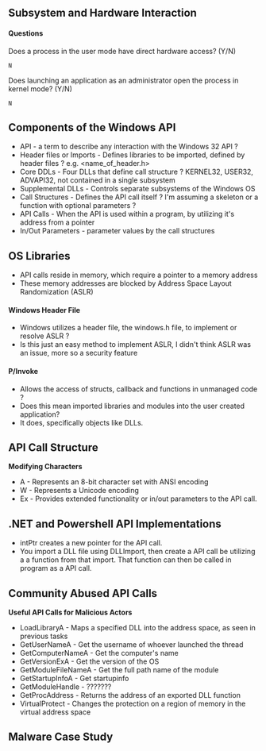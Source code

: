 
## Subsystem and Hardware Interaction

#### Questions

Does a process in the user mode have direct hardware access? (Y/N)
```
N
```

Does launching an application as an administrator open the process in kernel mode? (Y/N)
```
N
```

## Components of the Windows API

- API  - a term to describe any interaction with the Windows 32 API ? 
- Header files or Imports -  Defines libraries to be imported, defined by header files ? e.g. <name_of_header.h>
- Core DDLs  - Four DLLs that define call structure ? KERNEL32, USER32, ADVAPI32, not contained in a single subsystem
- Supplemental DLLs - Controls separate subsystems of the Windows OS
- Call Structures - Defines the API call itself ? I'm assuming a skeleton or a function with optional parameters ? 
- API Calls  - When the API is used within a program, by utilizing it's address from a pointer
- In/Out Parameters - parameter values by the call structures

## OS Libraries

- API calls reside in memory, which require a pointer to a memory address
- These memory addresses are blocked by Address Space Layout Randomization (ASLR)


#### Windows Header File

- Windows utilizes a header file, the windows.h file, to implement or resolve ASLR ? 
- Is this just an easy method to implement ASLR, I didn't think ASLR was an issue, more so a security feature


#### P/Invoke 

- Allows the access of structs, callback and functions in unmanaged code ? 
- Does this mean imported libraries and modules into the user created application? 
- It does, specifically objects like DLLs. 

## API Call Structure

**Modifying Characters**

- A - Represents an 8-bit character set with ANSI encoding
- W - Represents a Unicode encoding
- Ex - Provides extended functionality or in/out parameters to the API call. 

## .NET and Powershell API Implementations

- intPtr creates a new pointer for the API call. 
- You import a DLL file using DLLImport, then create a API call be utilizing a a function from that import. That function can then be called in program as a API call. 

## Community Abused API Calls

**Useful API Calls for Malicious Actors**

- LoadLibraryA - Maps a specified DLL into the address space, as seen in previous tasks
- GetUserNameA - Get the username of whoever launched the thread 
- GetComputerNameA -  Get the computer's name
- GetVersionExA - Get the version of the OS
- GetModuleFileNameA - Get the full path name of the module 
- GetStartupInfoA - Get startupinfo
- GetModuleHandle -  ??????? 
- GetProcAddress - Returns the address of an exported DLL function
- VirtualProtect - Changes the protection on a region of memory in the virtual address space 


## Malware Case Study

